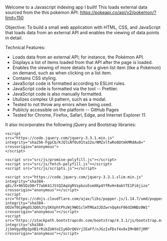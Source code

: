 Welcome to a Javascript indexing app I built! This loads external data sourced from the this pokemon API: https://pokeapi.co/api/v2/pokemon/?limit=150

Objective: To build a small web application with HTML, CSS, and JavaScript that loads data from an external API and enables the viewing of data points in detail.

Technical Features:
- Loads data from an external API; for instance, the Pokémon API.
- Displays a list of items loaded from that API after the page is loaded.
- Enables the viewing of more details for a given list item (like a Pokémon) on demand, such as when clicking on a list item.
- Contains CSS styling.
- JavaScript code is formatted according to ESLint rules.
- JavaScript code is formatted via the tool -- Prettier.
- JavaScript code is also manually formatted.
- Utulizes complex UI pattern, such as a modal.
- Tested to not throw any errors when being used.
- Publicly accessible on the platform -- GitHub Pages
- Tested for Chrome, Firefox, Safari, Edge, and Internet Explorer 11.

It also incorporates the following jQuery and Bootstrap libraries:

 <!-- JQuery CDN links -->
    <script
    src="https://code.jquery.com/jquery-3.3.1.min.js"
    integrity="sha256-FgpCb/KJQlLNfOu91ta32o/NMZxltwRo8QtmkMRdAu8="
    crossorigin="anonymous">
    </script>

    <script src="src/js/promise-polyfill.js"></script>
    <script src="src/js/fetch-polyfill.js"></script>
    <script src="src/js/scripts.js"></script>

<!-- Bootstrap Links -->
    <script src="https://code.jquery.com/jquery-3.3.1.slim.min.js" integrity="sha384-q8i/X+965DzO0rT7abK41JStQIAqVgRVzpbzo5smXKp4YfRvH+8abtTE1Pi6jizo" crossorigin="anonymous"></script>
    <script src="https://cdnjs.cloudflare.com/ajax/libs/popper.js/1.14.7/umd/popper.min.js" integrity="sha384-UO2eT0CpHqdSJQ6hJty5KVphtPhzWj9WO1clHTMGa3JDZwrnQq4sF86dIHNDz0W1" crossorigin="anonymous"></script>
    <script src="https://stackpath.bootstrapcdn.com/bootstrap/4.3.1/js/bootstrap.min.js" integrity="sha384-JjSmVgyd0p3pXB1rRibZUAYoIIy6OrQ6VrjIEaFf/nJGzIxFDsf4x0xIM+B07jRM" crossorigin="anonymous"></script>